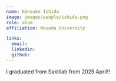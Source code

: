 ```yaml
---
name: Kensuke Ishida
image: images/people/ishida.png
role: alum
affiliation: Waseda University

links:
  email: 
  linkedin: 
  github: 
---
```


I graduated from Saktilab from 2025 April!!
